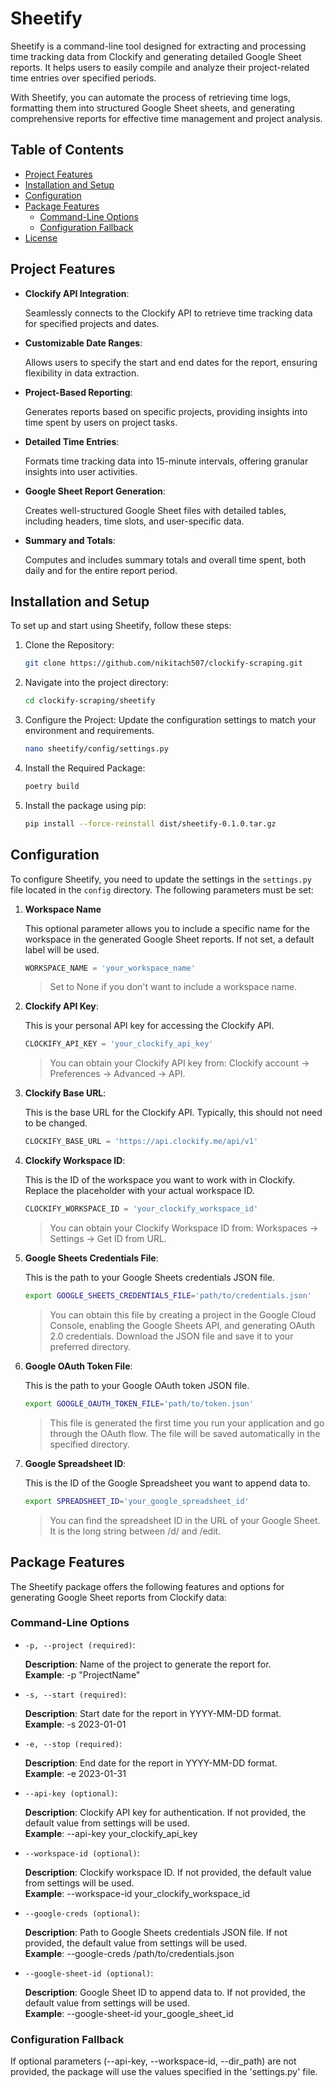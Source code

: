 # Sheetify

Sheetify is a command-line tool designed for extracting and processing time tracking data from Clockify and generating detailed Google Sheet reports. It helps users to easily compile and analyze their project-related time entries over specified periods.

With Sheetify, you can automate the process of retrieving time logs, formatting them into structured Google Sheet sheets, and generating comprehensive reports for effective time management and project analysis.

## Table of Contents

-  [Project Features](#project-features)
-  [Installation and Setup](#installation-and-setup)
-  [Configuration](#configuration)
-  [Package Features](#package-features)
    - [Command-Line Options](#command-line-options)
    - [Configuration Fallback](#configuration-fallback)
-  [License](#license)

## Project Features

- **Clockify API Integration**: 

    Seamlessly connects to the Clockify API to retrieve time tracking data for specified projects and dates.

- **Customizable Date Ranges**: 

    Allows users to specify the start and end dates for the report, ensuring flexibility in data extraction.

- **Project-Based Reporting**: 

    Generates reports based on specific projects, providing insights into time spent by users on project tasks.

- **Detailed Time Entries**: 

    Formats time tracking data into 15-minute intervals, offering granular insights into user activities.

- **Google Sheet Report Generation**: 

    Creates well-structured Google Sheet files with detailed tables, including headers, time slots, and user-specific data.

- **Summary and Totals**: 

    Computes and includes summary totals and overall time spent, both daily and for the entire report period.

## Installation and Setup

To set up and start using Sheetify, follow these steps:

1. Clone the Repository:

    ```sh
    git clone https://github.com/nikitach507/clockify-scraping.git
    ```

2. Navigate into the project directory:

    ```sh
    cd clockify-scraping/sheetify
    ```

3. Configure the Project:
Update the configuration settings to match your environment and requirements.

    ```sh
    nano sheetify/config/settings.py
    ```

4. Install the Required Package:

    ```sh
    poetry build
    ```

5. Install the package using pip:

    ```sh
    pip install --force-reinstall dist/sheetify-0.1.0.tar.gz
    ```

## Configuration

To configure Sheetify, you need to update the settings in the `settings.py` file located in the `config` directory. The following parameters must be set:

1. **Workspace Name**

    This optional parameter allows you to include a specific name for the workspace in the generated Google Sheet reports. If not set, a default label will be used.

    ```python
    WORKSPACE_NAME = 'your_workspace_name'
    ```
    > Set to None if you don't want to include a workspace name.

2. **Clockify API Key**:

    This is your personal API key for accessing the Clockify API.

    ```python
    CLOCKIFY_API_KEY = 'your_clockify_api_key'
    ```

    > You can obtain your Clockify API key from: Clockify account -> Preferences -> Advanced -> API.

3. **Clockify Base URL**:

    This is the base URL for the Clockify API. Typically, this should not need to be changed.

    ```python
    CLOCKIFY_BASE_URL = 'https://api.clockify.me/api/v1'
    ```

4. **Clockify Workspace ID**:

    This is the ID of the workspace you want to work with in Clockify. Replace the placeholder with your actual workspace ID.

    ```python
    CLOCKIFY_WORKSPACE_ID = 'your_clockify_workspace_id'
    ```

    > You can obtain your Clockify Workspace ID from: Workspaces -> Settings -> Get ID from URL.

5. **Google Sheets Credentials File**:

    This is the path to your Google Sheets credentials JSON file.

    ```bash
    export GOOGLE_SHEETS_CREDENTIALS_FILE='path/to/credentials.json'
    ```

    > You can obtain this file by creating a project in the Google Cloud Console, enabling the Google Sheets API, and generating OAuth 2.0 credentials. Download the JSON file and save it to your preferred directory.

6. **Google OAuth Token File**:

    This is the path to your Google OAuth token JSON file.

    ```bash
    export GOOGLE_OAUTH_TOKEN_FILE='path/to/token.json'
    ```

    > This file is generated the first time you run your application and go through the OAuth flow. The file will be saved automatically in the specified directory.

7. **Google Spreadsheet ID**:

    This is the ID of the Google Spreadsheet you want to append data to.

    ```bash
    export SPREADSHEET_ID='your_google_spreadsheet_id'
    ```

    > You can find the spreadsheet ID in the URL of your Google Sheet. It is the long string between /d/ and /edit.

## Package Features

The Sheetify package offers the following features and options for generating Google Sheet reports from Clockify data:

### Command-Line Options

- ```-p, --project (required)```:

    **Description**: Name of the project to generate the report for. \
    **Example**: -p "ProjectName"

- ```-s, --start (required)```:

    **Description**: Start date for the report in YYYY-MM-DD format. \
    **Example**: -s 2023-01-01

- ```-e, --stop (required)```:

    **Description**: End date for the report in YYYY-MM-DD format. \
    **Example**: -e 2023-01-31

- ```--api-key (optional)```:

    **Description**: Clockify API key for authentication. If not provided, the default value from settings will be used. \
    **Example**: --api-key your_clockify_api_key

- ```--workspace-id (optional)```:

    **Description**: Clockify workspace ID. If not provided, the default value from settings will be used. \
    **Example**: --workspace-id your_clockify_workspace_id

- ```--google-creds (optional)```:

    **Description**: Path to Google Sheets credentials JSON file. If not provided, the default value from settings will be used. \
    **Example**: --google-creds /path/to/credentials.json

- ```--google-sheet-id (optional)```:

    **Description**: Google Sheet ID to append data to. If not provided, the default value from settings will be used. \
    **Example**: --google-sheet-id your_google_sheet_id

### Configuration Fallback

If optional parameters (--api-key, --workspace-id, --dir_path) are not provided, the package will use the values specified in the 'settings.py' file.